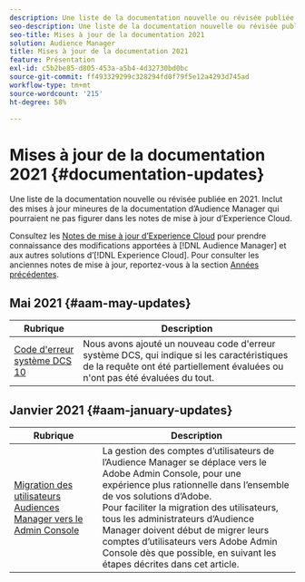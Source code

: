 ```yaml
---
description: Une liste de la documentation nouvelle ou révisée publiée en 2021. Inclut des mises à jour mineures de la documentation d’Audience Manager qui pourraient ne pas figurer dans les notes de mise à jour d’Experience Cloud.
seo-description: Une liste de la documentation nouvelle ou révisée publiée en 2021. Inclut des mises à jour mineures de la documentation d’Audience Manager qui pourraient ne pas figurer dans les notes de mise à jour d’Experience Cloud.
seo-title: Mises à jour de la documentation 2021
solution: Audience Manager
title: Mises à jour de la documentation 2021
feature: Présentation
exl-id: c5b2be85-d805-453a-a5b4-4d32730bd0bc
source-git-commit: ff493329299c328294fd0f79f5e12a4293d745ad
workflow-type: tm+mt
source-wordcount: '215'
ht-degree: 58%

---
```


# Mises à jour de la documentation 2021 {#documentation-updates}

Une liste de la documentation nouvelle ou révisée publiée en 2021. Inclut des mises à jour mineures de la documentation d’Audience Manager qui pourraient ne pas figurer dans les notes de mise à jour d’Experience Cloud.

Consultez les [Notes de mise à jour d’Experience Cloud](https://docs.adobe.com/content/help/fr-FR/release-notes/experience-cloud/current.html) pour prendre connaissance des modifications apportées à [!DNL Audience Manager] et aux autres solutions d’[!DNL Experience Cloud]. Pour consulter les anciennes notes de mise à jour, reportez-vous à la section [Années précédentes](../docs-updates/docs-2020.md).

## Mai 2021 {#aam-may-updates}

| Rubrique | Description |
|--- |----|
| [Code d&#39;erreur système DCS 10](../api/dcs-intro/dcs-api-reference/dcs-error-codes.md) | Nous avons ajouté un nouveau code d&#39;erreur système DCS, qui indique si les caractéristiques de la requête ont été partiellement évaluées ou n&#39;ont pas été évaluées du tout. |

## Janvier 2021 {#aam-january-updates}

| Rubrique | Description |
|--- |----|
| [Migration des utilisateurs Audiences Manager vers le Admin Console](/help/using/features/administration/admin-console-migration.md) | La gestion des comptes d’utilisateurs de l’Audience Manager se déplace vers le Adobe Admin Console, pour une expérience plus rationnelle dans l’ensemble de vos solutions d’Adobe. <br> Pour faciliter la migration des utilisateurs, tous les administrateurs d’Audience Manager doivent début de migrer leurs comptes d’utilisateurs vers Adobe Admin Console dès que possible, en suivant les étapes décrites dans cet article. |
